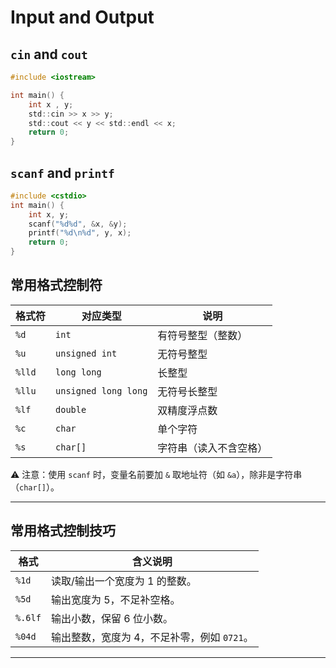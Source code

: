 # **Input and Output**
## **`cin` and  `cout`**
``` c
#include <iostream>

int main() {
    int x , y;
    std::cin >> x >> y;
    std::cout << y << std::endl << x;
    return 0;
}
```
## **`scanf` and `printf`**
``` c
#include <cstdio>
int main() {
    int x, y;
    scanf("%d%d", &x, &y);
    printf("%d\n%d", y, x);
    return 0;
}
```


## 常用格式控制符

| 格式符    | 对应类型                 | 说明          |
| ------ | -------------------- | ----------- |
| `%d`   | `int`                | 有符号整型（整数）   |
| `%u`   | `unsigned int`       | 无符号整型       |
| `%lld` | `long long`          | 长整型         |
| `%llu` | `unsigned long long` | 无符号长整型      |
| `%lf`  | `double`             | 双精度浮点数      |
| `%c`   | `char`               | 单个字符        |
| `%s`   | `char[]`             | 字符串（读入不含空格） |

⚠️ 注意：使用 `scanf` 时，变量名前要加 `&` 取地址符（如 `&a`），除非是字符串（`char[]`）。

---

## 常用格式控制技巧

| 格式      | 含义说明                      |
| ------- | ------------------------- |
| `%1d`   | 读取/输出一个宽度为 1 的整数。         |
| `%5d`   | 输出宽度为 5，不足补空格。            |
| `%.6lf` | 输出小数，保留 6 位小数。            |
| `%04d`  | 输出整数，宽度为 4，不足补零，例如 `0721`。 |

---

